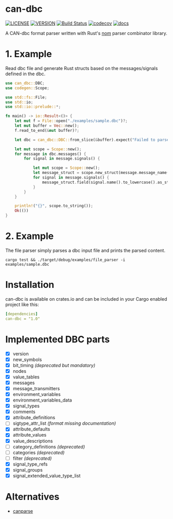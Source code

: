 # can-dbc
[![LICENSE](https://img.shields.io/badge/license-MIT-blue.svg)](LICENSE)
[![VERSION](https://img.shields.io/crates/v/can-dbc.svg)](https://crates.io/crates/can-dbc)
[![Build Status](https://travis-ci.org/marcelbuesing/can-dbc.svg?branch=dev)](https://travis-ci.org/marcelbuesing/can-dbc)
[![codecov](https://codecov.io/gh/marcelbuesing/can-dbc/branch/dev/graph/badge.svg)](https://codecov.io/gh/marcelbuesing/can-dbc)
[![docs](https://docs.rs/can-dbc/badge.svg)](https://docs.rs/can-dbc)

A CAN-dbc format parser written with Rust's [nom](https://github.com/Geal/nom) parser combinator library.

# 1. Example

Read dbc file and generate Rust structs based on the messages/signals defined in the dbc.

```rust
use can_dbc::DBC;
use codegen::Scope;

use std::fs::File;
use std::io;
use std::io::prelude::*;

fn main() -> io::Result<()> {
    let mut f = File::open("./examples/sample.dbc")?;
    let mut buffer = Vec::new();
    f.read_to_end(&mut buffer)?;

    let dbc = can_dbc::DBC::from_slice(&buffer).expect("Failed to parse dbc file");

    let mut scope = Scope::new();
    for message in dbc.messages() {
        for signal in message.signals() {

            let mut scope = Scope::new();
            let message_struct = scope.new_struct(message.message_name());
            for signal in message.signals() {
                message_struct.field(signal.name().to_lowercase().as_str(), "f64");
            }
        }
    }

    println!("{}", scope.to_string());
    Ok(())
}
```

# 2. Example

The file parser simply parses a dbc input file and prints the parsed content.
```
cargo test && ./target/debug/examples/file_parser -i examples/sample.dbc
```

# Installation
can-dbc is available on crates.io and can be included in your Cargo enabled project like this:

```yml
[dependencies]
can-dbc = "1.0"
```

# Implemented DBC parts

- [x] version
- [x] new_symbols
- [x] bit_timing *(deprecated but mandatory)*
- [x] nodes
- [x] value_tables
- [x] messages
- [x] message_transmitters
- [x] environment_variables
- [x] environment_variables_data
- [x] signal_types
- [x] comments
- [x] attribute_definitions
- [ ] sigtype_attr_list *(format missing documentation)*
- [x] attribute_defaults
- [x] attribute_values
- [x] value_descriptions
- [ ] category_definitions *(deprecated)*
- [ ] categories *(deprecated)*
- [ ] filter *(deprecated)*
- [x] signal_type_refs
- [x] signal_groups
- [x] signal_extended_value_type_list

# Alternatives
- [canparse](https://github.com/jmagnuson/canparse)
